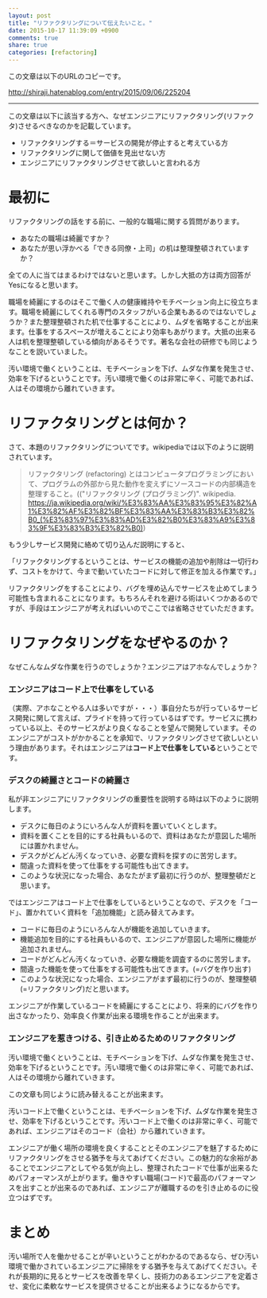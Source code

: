 ```yaml
---
layout: post
title: "リファクタリングについて伝えたいこと。"
date: 2015-10-17 11:39:09 +0900
comments: true
share: true
categories: [refactoring]
---
```


この文章は以下のURLのコピーです。

http://shiraji.hatenablog.com/entry/2015/09/06/225204

---

この文章は以下に該当する方へ、なぜエンジニアにリファクタリング(リファクタ)させるべきなのかを記載しています。

* リファクタリングする＝サービスの開発が停止すると考えている方
* リファクタリングに関して価値を見出せない方
* エンジニアにリファクタリングさせて欲しいと言われる方

# 最初に

リファクタリングの話をする前に、一般的な職場に関する質問があります。

* あなたの職場は綺麗ですか？
* あなたが思い浮かべる「できる同僚・上司」の机は整理整頓されていますか？

全ての人に当てはまるわけではないと思います。しかし大抵の方は両方回答がYesになると思います。

職場を綺麗にするのはそこで働く人の健康維持やモチベーション向上に役立ちます。職場を綺麗にしてくれる専門のスタッフがいる企業もあるのではないでしょうか？また整理整頓された机で仕事することにより、ムダを省略することが出来ます。仕事をするスペースが増えることにより効率もあがります。大抵の出来る人は机を整理整頓している傾向があるそうです。著名な会社の研修でも同じようなことを説いていました。

汚い環境で働くということは、モチベーションを下げ、ムダな作業を発生させ、効率を下げるということです。汚い環境で働くのは非常に辛く、可能であれば、人はその環境から離れていきます。

# リファクタリングとは何か？

さて、本題のリファクタリングについてです。wikipediaでは以下のように説明されています。

> リファクタリング (refactoring) とはコンピュータプログラミングにおいて、プログラムの外部から見た動作を変えずにソースコードの内部構造を整理すること。(("リファクタリング (プログラミング)". wikipedia. https://ja.wikipedia.org/wiki/%E3%83%AA%E3%83%95%E3%82%A1%E3%82%AF%E3%82%BF%E3%83%AA%E3%83%B3%E3%82%B0_(%E3%83%97%E3%83%AD%E3%82%B0%E3%83%A9%E3%83%9F%E3%83%B3%E3%82%B0))

もう少しサービス開発に絡めて切り込んだ説明にすると、

「リファクタリングするということは、サービスの機能の追加や削除は一切行わず、コストをかけて、今まで動いていたコードに対して修正を加える作業です。」

リファクタリングをすることにより、バグを埋め込んでサービスを止めてしまう可能性も含まれることになります。もちろんそれを避ける術はいくつかあるのですが、手段はエンジニアが考えればいいのでここでは省略させていただきます。

# リファクタリングをなぜやるのか？

なぜこんなムダな作業を行うのでしょうか？エンジニアはアホなんでしょうか？

### エンジニアはコード上で仕事をしている

（実際、アホなことやる人は多いですが・・・）事自分たちが行っているサービス開発に関して言えば、プライドを持って行っているはずです。サービスに携わっている以上、そのサービスがより良くなることを望んで開発しています。そのエンジニアがコストがかかることを承知で、リファクタリングさせて欲しいという理由があります。それはエンジニアは<b>コード上で仕事をしている</b>ということです。

### デスクの綺麗さとコードの綺麗さ

私が非エンジニアにリファクタリングの重要性を説明する時は以下のように説明します。

* デスクに毎日のようにいろんな人が資料を置いていくとします。
* 資料を置くことを目的にする社員もいるので、資料はあなたが意図した場所には置かれません。
* デスクがどんどん汚くなっていき、必要な資料を探すのに苦労します。
* 間違った資料を使って仕事をする可能性も出てきます。
* このような状況になった場合、あなたがまず最初に行うのが、整理整頓だと思います。

ではエンジニアはコード上で仕事をしているということなので、デスクを「コード」、置かれていく資料を「追加機能」と読み替えてみます。

* コードに毎日のようにいろんな人が機能を追加していきます。
* 機能追加を目的にする社員もいるので、エンジニアが意図した場所に機能が追加されません。
* コードがどんどん汚くなっていき、必要な機能を調査するのに苦労します。
* 間違った機能を使って仕事をする可能性も出てきます。(=バグを作り出す)
* このような状況になった場合、エンジニアがまず最初に行うのが、整理整頓(=リファクタリング)だと思います。

エンジニアが作業しているコードを綺麗にすることにより、将来的にバグを作り出さなかったり、効率良く作業が出来る環境を作ることが出来ます。

### エンジニアを惹きつける、引き止めるためのリファクタリング

汚い環境で働くということは、モチベーションを下げ、ムダな作業を発生させ、効率を下げるということです。汚い環境で働くのは非常に辛く、可能であれば、人はその環境から離れていきます。

この文章も同じように読み替えることが出来ます。

汚いコード上で働くということは、モチベーションを下げ、ムダな作業を発生させ、効率を下げるということです。汚いコード上で働くのは非常に辛く、可能であれば、エンジニアはそのコード（会社）から離れていきます。

エンジニアが働く場所の環境を良くすることとそのエンジニアを魅了するためにリファクタリングをさせる猶予を与えてあげてください。この魅力的な余裕があることでエンジニアとしてやる気が向上し、整理されたコードで仕事が出来るためパフォーマンスが上がります。働きやすい職場(コード)で最高のパフォーマンスを出すことが出来るのであれば、エンジニアが離職するのを引き止めるのに役立つはずです。

# まとめ

汚い場所で人を働かせることが辛いということがわかるのであるなら、ぜひ汚い環境で働かされているエンジニアに掃除をする猶予を与えてあげてください。それが長期的に見るとサービスを改善を早くし、技術力のあるエンジニアを定着させ、変化に柔軟なサービスを提供させることが出来るようになるからです。
